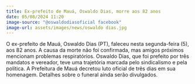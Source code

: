 ```yaml
---
title: Ex-prefeito de Mauá, Oswaldo Dias, morre aos 82 anos
date: 05/08/2024 11:20
image-source: "@oswaldodiasoficial facebook"
image-url: assets/images/news/oswaldo dias.jpg
---
```


O ex-prefeito de Mauá, Oswaldo Dias (PT), faleceu nesta segunda-feira (5), aos 82 anos. A causa da morte não foi confirmada, mas amigos próximos mencionam problemas respiratórios. Oswaldo Dias, que foi prefeito por três mandatos e vereador, teve uma trajetória marcada pelo sindicalismo e pela política. A Prefeitura de Mauá decretou luto oficial de três dias em sua homenagem. Detalhes sobre o funeral ainda serão divulgados.